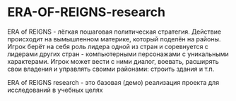 # ERA-OF-REIGNS-research

ERA of REIGNS - лёгкая пошаговая политическая стратегия. Действие происходит на вымышленном материке, который поделён на районы. Игрок берёт на себя роль лидера одной из стран и соревнуется с лидерами других стран - компьютерными персонажами с уникальными характерами. Игрок может вести с ними диалог, воевать, расширять свои владения и управлять своими районами: строить здания и т.п.

ERA of REIGNS research - это базовая (демо) реализация проекта для исследований в учебных целях
